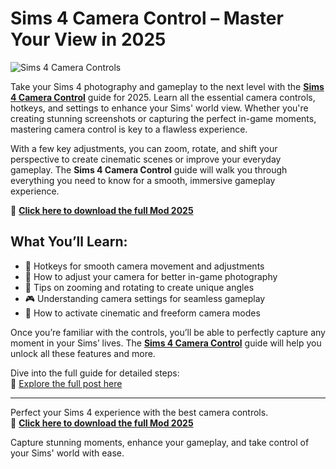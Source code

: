 # Sims 4 Camera Control – Master Your View in 2025

![Sims 4 Camera Controls](https://sims4studiodownload.com/wp-content/uploads/2022/08/Sims-4-Camera-Controls-hotkeys-1024x575.jpg)

Take your Sims 4 photography and gameplay to the next level with the **[Sims 4 Camera Control](https://sims4studiodownload.com/camera-control/)** guide for 2025. Learn all the essential camera controls, hotkeys, and settings to enhance your Sims' world view. Whether you're creating stunning screenshots or capturing the perfect in-game moments, mastering camera control is key to a flawless experience.

With a few key adjustments, you can zoom, rotate, and shift your perspective to create cinematic scenes or improve your everyday gameplay. The **Sims 4 Camera Control** guide will walk you through everything you need to know for a smooth, immersive gameplay experience.

📸 [**Click here to download the full Mod 2025**](https://sims4studiodownload.com/camera-control/)

## What You’ll Learn:

- 🔄 Hotkeys for smooth camera movement and adjustments  
- 🎥 How to adjust your camera for better in-game photography  
- 📏 Tips on zooming and rotating to create unique angles  
- 🎮 Understanding camera settings for seamless gameplay  
- 🌟 How to activate cinematic and freeform camera modes  

Once you’re familiar with the controls, you’ll be able to perfectly capture any moment in your Sims’ lives. The **[Sims 4 Camera Control](https://sims4studiodownload.com/camera-control/)** guide will help you unlock all these features and more.

Dive into the full guide for detailed steps:  
🔗 [Explore the full post here](https://sims4studiodownload.com/camera-control/)

---

Perfect your Sims 4 experience with the best camera controls.  
🎥 [**Click here to download the full Mod 2025**](https://sims4studiodownload.com/camera-control/)

Capture stunning moments, enhance your gameplay, and take control of your Sims' world with ease.
